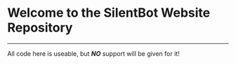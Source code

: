 # Welcome to the SilentBot Website Repository
---

All code here is useable, but ***NO*** support will be given for it!
